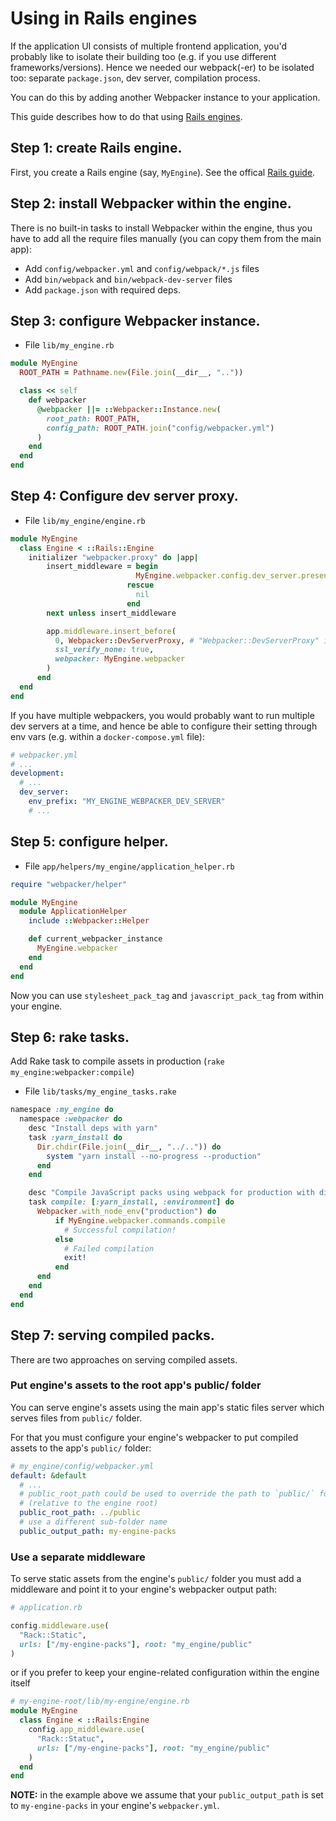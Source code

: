 # Using in Rails engines

If the application UI consists of multiple frontend application, you'd probably like to isolate their building too (e.g. if you use different frameworks/versions). Hence we needed our webpack(-er) to be isolated too: separate `package.json`, dev server, compilation process.

You can do this by adding another Webpacker instance to your application.

This guide describes how to do that using [Rails engines](https://guides.rubyonrails.org/engines.html).


## Step 1: create Rails engine.

First, you create a Rails engine (say, `MyEngine`). See the offical [Rails guide](https://guides.rubyonrails.org/engines.html).

## Step 2: install Webpacker within the engine.

There is no built-in tasks to install Webpacker within the engine, thus you have to add all the require files manually (you can copy them from the main app):
- Add `config/webpacker.yml` and `config/webpack/*.js` files
- Add `bin/webpack` and `bin/webpack-dev-server` files
- Add `package.json` with required deps.


## Step 3: configure Webpacker instance.

- File `lib/my_engine.rb`

```ruby
module MyEngine
  ROOT_PATH = Pathname.new(File.join(__dir__, ".."))

  class << self
    def webpacker
      @webpacker ||= ::Webpacker::Instance.new(
        root_path: ROOT_PATH,
        config_path: ROOT_PATH.join("config/webpacker.yml")
      )
    end
  end
end
```

## Step 4: Configure dev server proxy.

- File `lib/my_engine/engine.rb`

```ruby
module MyEngine
  class Engine < ::Rails::Engine
    initializer "webpacker.proxy" do |app|
        insert_middleware = begin
                            MyEngine.webpacker.config.dev_server.present?
                          rescue
                            nil
                          end
        next unless insert_middleware

        app.middleware.insert_before(
          0, Webpacker::DevServerProxy, # "Webpacker::DevServerProxy" if Rails version < 5
          ssl_verify_none: true,
          webpacker: MyEngine.webpacker
        )
      end
  end
end
```

If you have multiple webpackers, you would probably want to run multiple dev servers at a time, and hence be able to configure their setting through env vars (e.g. within a `docker-compose.yml` file):

```yml
# webpacker.yml
# ...
development:
  # ...
  dev_server:
    env_prefix: "MY_ENGINE_WEBPACKER_DEV_SERVER"
    # ...
```

## Step 5: configure helper.

- File `app/helpers/my_engine/application_helper.rb`

```ruby
require "webpacker/helper"

module MyEngine
  module ApplicationHelper
    include ::Webpacker::Helper

    def current_webpacker_instance
      MyEngine.webpacker
    end
  end
end
```

Now you can use `stylesheet_pack_tag` and `javascript_pack_tag` from within your engine.

## Step 6: rake tasks.

Add Rake task to compile assets in production (`rake my_engine:webpacker:compile`)

- File `lib/tasks/my_engine_tasks.rake`

```ruby
namespace :my_engine do
  namespace :webpacker do
    desc "Install deps with yarn"
    task :yarn_install do
      Dir.chdir(File.join(__dir__, "../..")) do
        system "yarn install --no-progress --production"
      end
    end

    desc "Compile JavaScript packs using webpack for production with digests"
    task compile: [:yarn_install, :environment] do
      Webpacker.with_node_env("production") do
          if MyEngine.webpacker.commands.compile
            # Successful compilation!
          else
            # Failed compilation
            exit!
          end
      end
    end
  end
end
```

## Step 7: serving compiled packs.

There are two approaches on serving compiled assets.

### Put engine's assets to the root app's public/ folder

You can serve engine's assets using the main app's static files server which serves files from `public/` folder.

For that you must configure your engine's webpacker to put compiled assets to the app's `public/` folder:

```yml
# my_engine/config/webpacker.yml
default: &default
  # ...
  # public_root_path could be used to override the path to `public/` folder
  # (relative to the engine root)
  public_root_path: ../public
  # use a different sub-folder name
  public_output_path: my-engine-packs
```

### Use a separate middleware

To serve static assets from the engine's `public/` folder you must add a middleware and point it to your engine's webpacker output path:

```ruby
# application.rb

config.middleware.use(
  "Rack::Static",
  urls: ["/my-engine-packs"], root: "my_engine/public"
)
```
or if you prefer to keep your engine-related configuration within the engine itself

```ruby
# my-engine-root/lib/my-engine/engine.rb
module MyEngine
  class Engine < ::Rails:Engine
    config.app_middleware.use(
      "Rack::Statuc",
      urls: ["/my-engine-packs"], root: "my_engine/public"
    )
  end
end
```

**NOTE:** in the example above we assume that your `public_output_path` is set to `my-engine-packs` in your engine's `webpacker.yml`.
